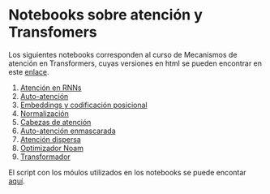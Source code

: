 # Notebooks sobre atención y Transfomers

Los siguientes notebooks corresponden al curso de Mecanismos de atención en Transformers, cuyas versiones en html se pueden encontrar en este <a href="https://victormijangosdelacruz.github.io/MecanismosAtencion/">enlace</a>.

1. [Atención en RNNs](https://github.com/VictorMijangosDeLaCruz/MecanismosAtencion/blob/main/Notebooks/01RNNAtenttion.ipynb)
2. [Auto-atención](https://github.com/VictorMijangosDeLaCruz/MecanismosAtencion/blob/main/Notebooks/02SelfAttention.ipynb)
3. [Embeddings y codificación posicional](https://github.com/VictorMijangosDeLaCruz/MecanismosAtencion/blob/main/Notebooks/04Encoding.ipynb)
4. [Normalización](https://github.com/VictorMijangosDeLaCruz/MecanismosAtencion/blob/main/Notebooks/05Normalization.ipynb)
5. [Cabezas de atención](https://github.com/VictorMijangosDeLaCruz/MecanismosAtencion/blob/main/Notebooks/06AttentionHead.ipynb)
6. [Auto-atención enmascarada](https://github.com/VictorMijangosDeLaCruz/MecanismosAtencion/blob/main/Notebooks/07MaskedAttention.ipynb)
7. [Atención dispersa](https://github.com/VictorMijangosDeLaCruz/MecanismosAtencion/blob/main/Notebooks/07bSparseAtt.ipynb)
8. [Optimizador Noam](https://github.com/VictorMijangosDeLaCruz/MecanismosAtencion/blob/main/Notebooks/08Noam.ipynb)
9. [Transformador](https://github.com/VictorMijangosDeLaCruz/MecanismosAtencion/blob/main/Notebooks/09FullTransformer.ipynb)

El script con los móulos utilizados en los notebooks se puede encontar [aquí](https://github.com/VictorMijangosDeLaCruz/MecanismosAtencion/blob/main/Notebooks/transformers.py).
